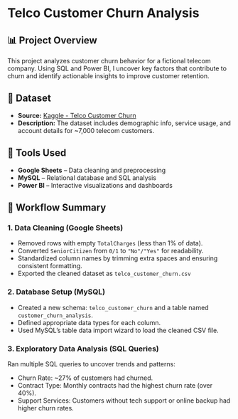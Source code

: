 # Telco Customer Churn Analysis
## 📊 Project Overview
This project analyzes customer churn behavior for a fictional telecom company. Using SQL and Power BI, I uncover key factors that contribute to churn and identify actionable insights to improve customer retention.

## 📁 Dataset
- **Source:** [Kaggle - Telco Customer Churn](https://www.kaggle.com/datasets/blastchar/telco-customer-churn)
- **Description:** The dataset includes demographic info, service usage, and account details for ~7,000 telecom customers.

## 🧰 Tools Used
- **Google Sheets** – Data cleaning and preprocessing
- **MySQL** – Relational database and SQL analysis
- **Power BI** – Interactive visualizations and dashboards

## 🔄 Workflow Summary
### 1. Data Cleaning (Google Sheets)
- Removed rows with empty `TotalCharges` (less than 1% of data).
- Converted `SeniorCitizen` from `0/1` to `"No"/"Yes"` for readability.
- Standardized column names by trimming extra spaces and ensuring consistent formatting.
- Exported the cleaned dataset as `telco_customer_churn.csv`

### 2. Database Setup (MySQL)
- Created a new schema: `telco_customer_churn` and a table named `customer_churn_analysis`.
- Defined appropriate data types for each column.
- Used MySQL’s table data import wizard to load the cleaned CSV file.

### 3. Exploratory Data Analysis (SQL Queries)
Ran multiple SQL queries to uncover trends and patterns:
- Churn Rate: ~27% of customers had churned.
- Contract Type: Monthly contracts had the highest churn rate (over 40%).
- Support Services: Customers without tech support or online backup had higher churn rates.
